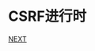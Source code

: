 CSRF进行时
===============================================

[NEXT](../2.4.responsibility-and-preventions.md)
